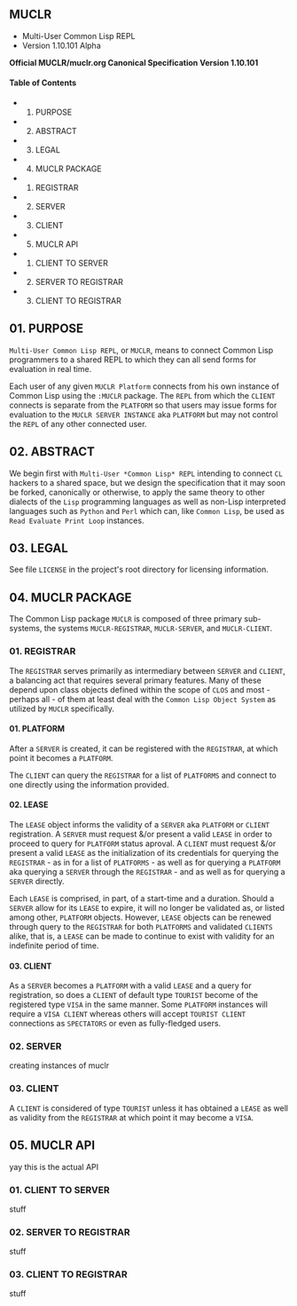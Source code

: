 ## MUCLR ##
*    Multi-User Common Lisp REPL
*    Version 1.10.101 Alpha

**Official MUCLR/muclr.org Canonical Specification Version 1.10.101**

#### Table of Contents ####
+ 01. PURPOSE
+ 02. ABSTRACT
+ 03. LEGAL
+ 04. MUCLR PACKAGE
 + 01. REGISTRAR
 + 02. SERVER
 + 03. CLIENT
+ 05. MUCLR API
 + 01. CLIENT TO SERVER
 + 02. SERVER TO REGISTRAR
 + 03. CLIENT TO REGISTRAR
 

## 01. PURPOSE ##

`Multi-User Common Lisp REPL`, or `MUCLR`, means to connect Common Lisp programmers to a shared REPL to which they can all send forms for evaluation
in real time.

Each user of any given `MUCLR Platform` connects from his own instance of
Common Lisp using the `:MUCLR` package. The `REPL` from which the `CLIENT`
connects is separate from the `PLATFORM` so that users may issue forms for
evaluation to the `MUCLR SERVER INSTANCE` aka `PLATFORM` but may not control
the `REPL` of any other connected user.

## 02. ABSTRACT ##

We begin first with `Multi-User *Common Lisp* REPL` intending to connect `CL` hackers to a shared space, but we design the specification that it may soon be forked, canonically or otherwise, to apply the same theory to other dialects of the `Lisp` programming languages as well as non-Lisp interpreted languages such as `Python` and `Perl` which can, like `Common Lisp`, be used as `Read Evaluate Print Loop` instances.


## 03. LEGAL ##

See file `LICENSE` in the project's root directory for licensing information.


## 04. MUCLR PACKAGE ##

The Common Lisp package `MUCLR` is composed of three primary sub-systems, the
systems `MUCLR-REGISTRAR`, `MUCLR-SERVER`, and `MUCLR-CLIENT`.

### 01. REGISTRAR ###

The `REGISTRAR` serves primarily as intermediary between `SERVER` and `CLIENT`, a balancing act that requires several primary features. Many of these depend upon class objects defined within the scope of `CLOS` and most - perhaps all - of them at least deal with the `Common Lisp Object System` as utilized by `MUCLR` specifically.

#### 01. PLATFORM ####

After a `SERVER` is created, it can be registered with the `REGISTRAR`, at which point it becomes a `PLATFORM`.

The `CLIENT` can query the `REGISTRAR` for a list of `PLATFORMS` and connect to one directly using the information provided.

#### 02. LEASE ####

The `LEASE` object informs the validity of a `SERVER` aka `PLATFORM` or `CLIENT` registration. A `SERVER` must request &/or present a valid `LEASE` in order to proceed to query for `PLATFORM` status aproval. A `CLIENT` must request &/or present a valid `LEASE` as the initialization of its credentials for querying the `REGISTRAR` - as in for a list of `PLATFORMS` - as well as for querying a `PLATFORM` aka querying a `SERVER` through the `REGISTRAR` - and as well as for querying a `SERVER` directly.

Each `LEASE` is comprised, in part, of a start-time and a duration. Should a `SERVER` allow for its `LEASE` to expire, it will no longer be validated as, or listed among other, `PLATFORM` objects. However, `LEASE` objects can be renewed through query to the `REGISTRAR` for both `PLATFORMS` and validated `CLIENTS` alike, that is, a `LEASE` can be made to continue to exist with validity for an indefinite period of time.

#### 03. CLIENT ####

As a `SERVER` becomes a `PLATFORM` with a valid `LEASE` and a query for registration, so does a `CLIENT` of default type `TOURIST` become of the registered type `VISA` in the same manner. Some `PLATFORM` instances will require a `VISA CLIENT` whereas others will accept `TOURIST CLIENT` connections as `SPECTATORS` or even as fully-fledged users.

### 02. SERVER ###

creating instances of muclr

### 03. CLIENT ###

A `CLIENT` is considered of type `TOURIST` unless it has obtained a `LEASE` as well as validity from the `REGISTRAR` at which point it may become a `VISA`.

## 05. MUCLR API ###
yay this is the actual API
### 01. CLIENT TO SERVER ###
stuff
### 02. SERVER TO REGISTRAR ###
stuff
### 03. CLIENT TO REGISTRAR ###
stuff
